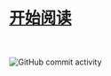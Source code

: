 # [开始阅读](AIGC.md "原地起飞")<br><br>
![GitHub commit activity](https://img.shields.io/github/commit-activity/m/Masaicker/Masaicker?color=%E7%BB%BF%E8%89%B2&label=%E6%91%B8%E9%B1%BC%E9%A2%91%E7%8E%87&logo=github&style=plastic)
